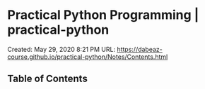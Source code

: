 # Practical Python Programming | practical-python

Created: May 29, 2020 8:21 PM
URL: https://dabeaz-course.github.io/practical-python/Notes/Contents.html

## Table of Contents